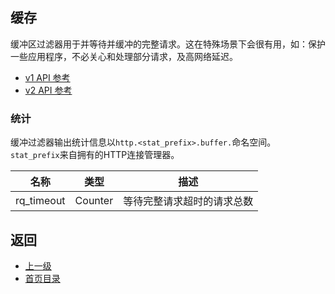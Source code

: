 ## 缓存

缓冲区过滤器用于并等待并缓冲的完整请求。这在特殊场景下会很有用，如：保护一些应用程序，不必关心和处理部分请求，及高网络延迟。

- [v1 API 参考](../../v1APIreference/HTTPfilters/Buffer.md)
- [v2 API 参考](../../v2APIreference/Filters/HTTPfilters/Buffer.md)

### 统计
缓冲过滤器输出统计信息以`http.<stat_prefix>.buffer.`命名空间。 `stat_prefix`来自拥有的HTTP连接管理器。

|	名称	|	类型	|	描述	|
|	 -----------	|	 -------------------	|	 ---------------	|
|	rq_timeout	|	Counter	|	等待完整请求超时的请求总数	|

## 返回
- [上一级](../HTTPfilters.md)
- [首页目录](../../README.md)

